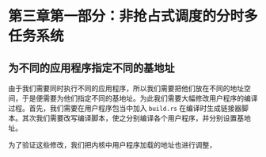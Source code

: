 # 第三章第一部分：非抢占式调度的分时多任务系统

## 为不同的应用程序指定不同的基地址

由于我们需要同时执行不同的应用程序，所以我们需要把他们放在不同的地址空间，于是便需要为他们指定不同的基地址。为此我们需要大幅修改用户程序的编译过程。首先，我们需要在用户程序包当中加入 `build.rs` 在编译时生成链接器脚本。其次我们需要改写编译脚本，使之分别编译各个用户程序，并分别设置基地址。

为了验证这些修改，我们把内核中用户程序加载的地址也进行调整，